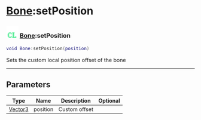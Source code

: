 # [Bone](../bone/README.md):setPosition

### <img src="../../.gitbook/assets/client.png" width="32" height="32" /> [Bone](../bone/README.md):setPosition

```lua
void Bone:setPosition(position)
```

Sets the custom local position offset of the bone<br>

-----------------
## Parameters

| Type   | Name | Description | Optional |
| ------ | ---- | ----------- | -------: |
| [Vector3](../vector3/README.md) | position | Custom offset |   |
